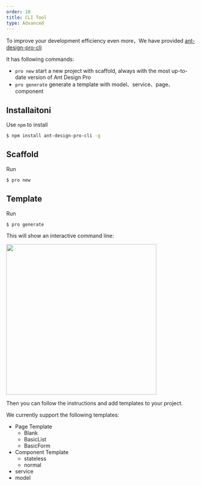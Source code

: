 ```yaml
---
order: 18
title: CLI Tool
type: Advanced
---
```


To improve your development efficiency even more，We have provided [ant-design-pro-cli](https://github.com/ant-design/ant-design-pro-cli)

It has following commands:

- `pro new` start a new project with scaffold, always with the most up-to-date version of Ant Design Pro
- `pro generate` generate a template with model、service、page、component

## Installaitoni

Use `npm` to install

```bash
$ npm install ant-design-pro-cli -g
```

## Scaffold

Run

```bash
$ pro new
```

## Template

Run

```bash
$ pro generate
```

This will show an interactive command line:

<img width="400" src="https://gw.alipayobjects.com/zos/rmsportal/jtRFEJZANqqjeoEbylhV.png" />

Then you can follow the instructions and add templates to your project.

We currently support the following templates:

- Page Template
  - Blank
  - BasicList
  - BasicForm
- Component Template
  - stateless
  - normal
- service
- model

